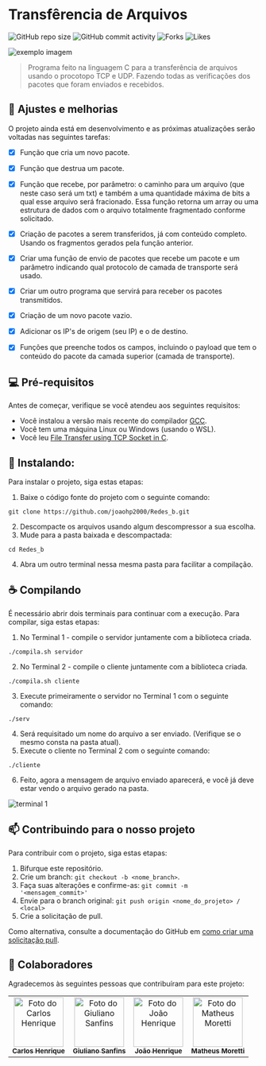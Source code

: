 # Transfêrencia de Arquivos

![GitHub repo size](https://img.shields.io/github/repo-size/joaohp2000/Redes_b)
![GitHub commit activity](https://img.shields.io/github/commit-activity/w/joaohp2000/Redes_b)
![Forks](https://img.shields.io/github/forks/joaohp2000/Redes_b?style=social)
![Likes](https://img.shields.io/github/stars/joaohp2000/Redes_b?style=social)

<img src="https://gyazo.com/296580837e831cb73465d4b27a94d5b7.png" alt="exemplo imagem">

> Programa feito na linguagem C para a transferência de arquivos usando o procotopo TCP e UDP. Fazendo todas as verificações dos pacotes que foram enviados e recebidos.

## 🔑 Ajustes e melhorias

O projeto ainda está em desenvolvimento e as próximas atualizações serão voltadas nas seguintes tarefas:

- [x] Função que cria um novo pacote.
- [x] Função que destrua um pacote.
- [x] Função que recebe, por parâmetro: o caminho para um arquivo (que neste caso será um txt) e também a uma quantidade máxima de bits a qual esse arquivo será fracionado. Essa função retorna um array ou uma estrutura de dados com o arquivo totalmente fragmentado conforme solicitado.
- [x] Criação de pacotes a serem transferidos, já com conteúdo completo. Usando os fragmentos gerados pela função anterior.
- [x] Criar uma função de envio de pacotes que recebe um pacote e um parâmetro indicando qual protocolo de camada de transporte será usado.
- [x] Criar um outro programa que servirá para receber os pacotes transmitidos.
- [x] Criação de um novo pacote vazio.
- [x] Adicionar os IP's de origem (seu IP) e o de destino.
- [x] Funções que preenche todos os campos, incluindo o payload que tem o conteúdo do pacote da camada superior (camada de transporte).


## 💻 Pré-requisitos

Antes de começar, verifique se você atendeu aos seguintes requisitos:
* Você instalou a versão mais recente do compilador [GCC](https://gcc.gnu.org/).
* Você tem uma máquina Linux ou Windows (usando o WSL). 
* Você leu [File Transfer using TCP Socket in C](https://idiotdeveloper.com/file-transfer-using-tcp-socket-in-c/).

## 🚀 Instalando: 

Para instalar o projeto, siga estas etapas:

1. Baixe o código fonte do projeto com o seguinte comando:
```
git clone https://github.com/joaohp2000/Redes_b.git
```
2. Descompacte os arquivos usando algum descompressor a sua escolha.
3. Mude para a pasta baixada e descompactada:
```
cd Redes_b
```
4. Abra um outro terminal nessa mesma pasta para facilitar a compilação.

## ☕ Compilando 

É necessário abrir dois terminais para continuar com a execução.
Para compilar, siga estas etapas:

1. No Terminal 1 - compile o servidor juntamente com a biblioteca criada.
```
./compila.sh servidor
```
2. No Terminal 2 - compile o cliente juntamente com a biblioteca criada.
```
./compila.sh cliente
```
3. Execute primeiramente o servidor no Terminal 1 com o seguinte comando:
```
./serv
```
4. Será requisitado um nome do arquivo a ser enviado. (Verifique se o mesmo consta na pasta atual).
5. Execute o cliente no Terminal 2 com o seguinte comando:
```
./cliente
```
6. Feito, agora a mensagem de arquivo enviado aparecerá, e você já deve estar vendo o arquivo gerado na pasta.
<img src="https://gyazo.com/296580837e831cb73465d4b27a94d5b7.png" alt="terminal 1">


## 📫 Contribuindo para o nosso projeto
<!---Se o seu README for longo ou se você tiver algum processo ou etapas específicas que deseja que os contribuidores sigam, considere a criação de um arquivo CONTRIBUTING.md separado--->
Para contribuir com o projeto, siga estas etapas:

1. Bifurque este repositório.
2. Crie um branch: `git checkout -b <nome_branch>`.
3. Faça suas alterações e confirme-as: `git commit -m '<mensagem_commit>'`
4. Envie para o branch original: `git push origin <nome_do_projeto> / <local>`
5. Crie a solicitação de pull.

Como alternativa, consulte a documentação do GitHub em [como criar uma solicitação pull](https://help.github.com/en/github/collaborating-with-issues-and-pull-requests/creating-a-pull-request).

## 🤝 Colaboradores

Agradecemos às seguintes pessoas que contribuíram para este projeto:

<table>
  <tr>
    <td align="center">
      <a href="#">
        <img src="https://avatars.githubusercontent.com/u/38138832?v=4.png" width="100px;" alt="Foto do Carlos Henrique"/><br>
        <sub>
          <b>Carlos Henrique</b>
        </sub>
      </a>
    </td>
    <td align="center">
      <a href="#">
        <img src="https://avatars.githubusercontent.com/u/32877842?v=4.png" width="100px;" alt="Foto do Giuliano Sanfins"/><br>
        <sub>
          <b>Giuliano Sanfins</b>
        </sub>
      </a>
    </td>
    <td align="center">
      <a href="#">
        <img src="https://avatars.githubusercontent.com/u/38138807?v=4.png" width="100px;" alt="Foto do João Henrique"/><br>
        <sub>
          <b>João Henrique</b>
        </sub>
      </a>
    </td>
    <td align="center">
      <a href="#">
        <img src="https://avatars.githubusercontent.com/u/50489803?v=4.png" width="100px;" alt="Foto do Matheus Moretti"/><br>
        <sub>
          <b>Matheus Moretti</b>
        </sub>
      </a>
    </td>
  </tr>
</table>

